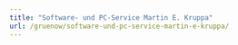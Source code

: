 ```yaml
---
title: "Software- und PC-Service Martin E. Kruppa"
url: /gruenow/software-und-pc-service-martin-e-kruppa/
---
```

